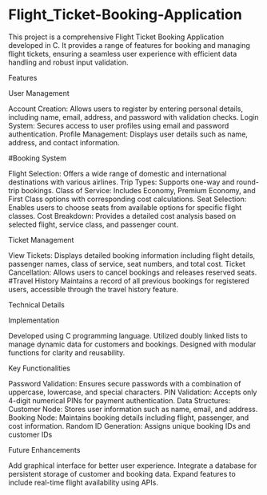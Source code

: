 # Flight_Ticket-Booking-Application
This project is a comprehensive Flight Ticket Booking Application developed in C. It provides a range of features for booking and managing flight tickets, ensuring a seamless user experience with efficient data handling and robust input validation.

Features

User Management

Account Creation: Allows users to register by entering personal details, including name, email, address, and password with validation checks.
Login System: Secures access to user profiles using email and password authentication.
Profile Management: Displays user details such as name, address, and contact information.

#Booking System

Flight Selection: Offers a wide range of domestic and international destinations with various airlines.
Trip Types: Supports one-way and round-trip bookings.
Class of Service: Includes Economy, Premium Economy, and First Class options with corresponding cost calculations.
Seat Selection: Enables users to choose seats from available options for specific flight classes.
Cost Breakdown: Provides a detailed cost analysis based on selected flight, service class, and passenger count.

Ticket Management

View Tickets: Displays detailed booking information including flight details, passenger names, class of service, seat numbers, and total cost.
Ticket Cancellation: Allows users to cancel bookings and releases reserved seats.
#Travel History
Maintains a record of all previous bookings for registered users, accessible through the travel history feature.

Technical Details

Implementation

Developed using C programming language.
Utilized doubly linked lists to manage dynamic data for customers and bookings.
Designed with modular functions for clarity and reusability.

Key Functionalities

Password Validation: Ensures secure passwords with a combination of uppercase, lowercase, and special characters.
PIN Validation: Accepts only 4-digit numerical PINs for payment authentication.
Data Structures:
Customer Node: Stores user information such as name, email, and address.
Booking Node: Maintains booking details including flight, passenger, and cost information.
Random ID Generation: Assigns unique booking IDs and customer IDs

Future Enhancements

Add graphical interface for better user experience.
Integrate a database for persistent storage of customer and booking data.
Expand features to include real-time flight availability using APIs.

